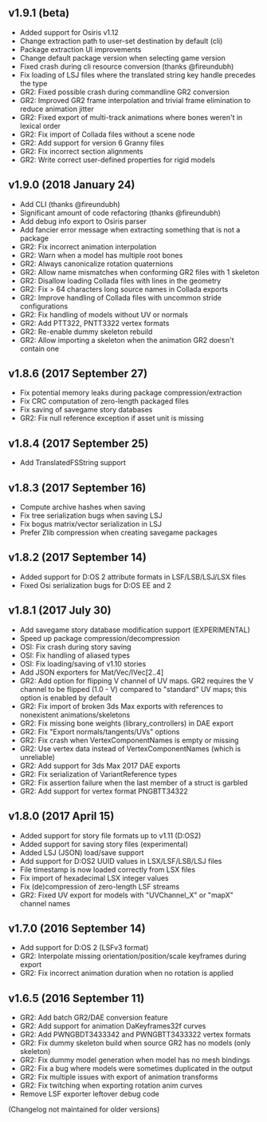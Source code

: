 v1.9.1 (beta)
---
- Added support for Osiris v1.12
- Change extraction path to user-set destination by default (cli)
- Package extraction UI improvements
- Change default package version when selecting game version
- Fixed crash during cli resource conversion (thanks @fireundubh)
- Fix loading of LSJ files where the translated string key handle precedes the type
- GR2: Fixed possible crash during commandline GR2 conversion
- GR2: Improved GR2 frame interpolation and trivial frame elimination to reduce animation jitter
- GR2: Fixed export of multi-track animations where bones weren't in lexical order
- GR2: Fix import of Collada files without a scene node
- GR2: Add support for version 6 Granny files
- GR2: Fix incorrect section alignments
- GR2: Write correct user-defined properties for rigid models

v1.9.0 (2018 January 24)
---
- Add CLI (thanks @fireundubh)
- Significant amount of code refactoring (thanks @fireundubh)
- Add debug info export to Osiris parser
- Add fancier error message when extracting something that is not a package
- GR2: Fix incorrect animation interpolation
- GR2: Warn when a model has multiple root bones
- GR2: Always canonicalize rotation quaternions
- GR2: Allow name mismatches when conforming GR2 files with 1 skeleton
- GR2: Disallow loading Collada files with lines in the geometry
- GR2: Fix > 64 characters long source names in Collada exports
- GR2: Improve handling of Collada files with uncommon stride configurations
- GR2: Fix handling of models without UV or normals
- GR2: Add PTT322, PNTT3322 vertex formats
- GR2: Re-enable dummy skeleton rebuild
- GR2: Allow importing a skeleton when the animation GR2 doesn't contain one

v1.8.6 (2017 September 27)
---
- Fix potential memory leaks during package compression/extraction
- Fix CRC computation of zero-length packaged files
- Fix saving of savegame story databases
- GR2: Fix null reference exception if asset unit is missing
 
v1.8.4 (2017 September 25)
---
- Add TranslatedFSString support
 
v1.8.3 (2017 September 16)
---
- Compute archive hashes when saving
- Fix tree serialization bugs when saving LSJ
- Fix bogus matrix/vector serialization in LSJ
- Prefer Zlib compression when creating savegame packages

v1.8.2 (2017 September 14)
---
- Added support for D:OS 2 attribute formats in LSF/LSB/LSJ/LSX files
- Fixed Osi serialization bugs for D:OS EE and 2

v1.8.1 (2017 July 30)
---
- Add savegame story database modification support (EXPERIMENTAL)
- Speed up package compression/decompression
- OSI: Fix crash during story saving
- OSI: Fix handling of aliased types
- OSI: Fix loading/saving of v1.10 stories
- Add JSON exporters for Mat/Vec/IVec[2..4]
- GR2: Add option for flipping V channel of UV maps. GR2 requires the V channel to be flipped (1.0 - V) compared to "standard" UV maps; this option is enabled by default
- GR2: Fix import of broken 3ds Max exports with references to nonexistent animations/skeletons
- GR2: Fix missing bone weights (library_controllers) in DAE export
- GR2: Fix "Export normals/tangents/UVs" options
- GR2: Fix crash when VertexComponentNames is empty or missing
- GR2: Use vertex data instead of VertexComponentNames (which is unreliable)
- GR2: Add support for 3ds Max 2017 DAE exports
- GR2: Fix serialization of VariantReference types
- GR2: Fix assertion failure when the last member of a struct is garbled
- GR2: Add support for vertex format PNGBTT34322

v1.8.0 (2017 April 15)
---
- Added support for story file formats up to v1.11 (D:OS2)
- Added support for saving story files (experimental)
- Added LSJ (JSON) load/save support
- Add support for D:OS2 UUID values in LSX/LSF/LSB/LSJ files
- File timestamp is now loaded correctly from LSX files
- Fix import of hexadecimal LSX integer values
- Fix (de)compression of zero-length LSF streams
- GR2: Fixed UV export for models with "UVChannel_X" or "mapX" channel names

v1.7.0 (2016 September 14)
---
- Add support for D:OS 2 (LSFv3 format)
- GR2: Interpolate missing orientation/position/scale keyframes during export
- GR2: Fix incorrect animation duration when no rotation is applied

v1.6.5 (2016 September 11)
---
- GR2: Add batch GR2/DAE conversion feature
- GR2: Add support for animation DaKeyframes32f curves
- GR2: Add PWNGBDT3433342 and PWNGBTT3433322 vertex formats
- GR2: Fix dummy skeleton build when source GR2 has no models (only skeleton)
- GR2: Fix dummy model generation when model has no mesh bindings
- GR2: Fix a bug where models were sometimes duplicated in the output
- GR2: Fix multiple issues with export of animation transforms
- GR2: Fix twitching when exporting rotation anim curves
- Remove LSF exporter leftover debug code

(Changelog not maintained for older versions)
